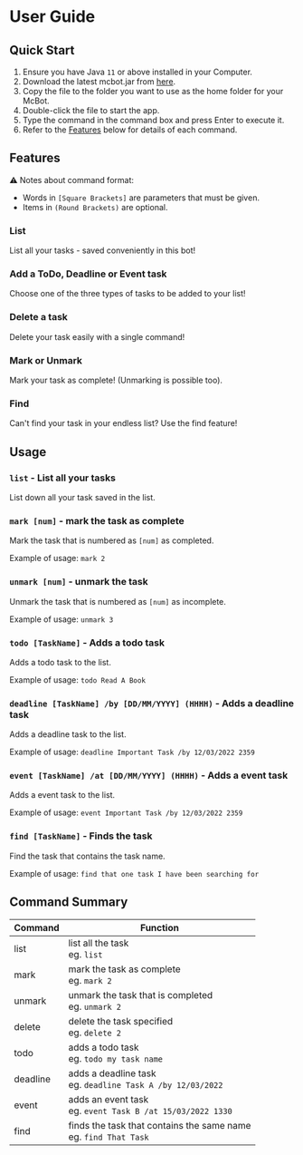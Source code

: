# User Guide

## Quick Start

1. Ensure you have Java `11` or above installed in your Computer.
2. Download the latest mcbot.jar from [here](https://github.com/AD-NAP/ip).
3. Copy the file to the folder you want to use as the home folder for your McBot.
4. Double-click the file to start the app. 
5. Type the command in the command box and press Enter to execute it.
6. Refer to the [Features](Features) below for details of each command.

## Features
:warning: Notes about command format:
- Words in `[Square Brackets]` are parameters that must be given. 
- Items in `(Round Brackets)` are optional. 


### List

List all your tasks - saved conveniently in this bot! 

### Add a ToDo, Deadline or Event task 

Choose one of the three types of tasks to be added to your list! 

### Delete a task

Delete your task easily with a single command! 

### Mark or Unmark

Mark your task as complete! (Unmarking is possible too).

### Find

Can't find your task in your endless list? Use the find feature! 

## Usage

### `list` - List all your tasks

List down all your task saved in the list.

### `mark [num]` - mark the task as complete 

Mark the task that is numbered as `[num]` as completed.

Example of usage:
`mark 2`

### `unmark [num]` - unmark the task

Unmark the task that is numbered as `[num]` as incomplete.

Example of usage:
`unmark 3`


### `todo [TaskName]` - Adds a todo task

Adds a todo task to the list.

Example of usage:
`todo Read A Book`

### `deadline [TaskName] /by [DD/MM/YYYY] (HHHH)` - Adds a deadline task

Adds a deadline task to the list.

Example of usage:
`deadline Important Task /by 12/03/2022 2359`

### `event [TaskName] /at [DD/MM/YYYY] (HHHH)` - Adds a event task

Adds a event task to the list.

Example of usage:
`event Important Task /by 12/03/2022 2359`

### `find [TaskName]` - Finds the task

Find the task that contains the task name.

Example of usage:
`find that one task I have been searching for`

## Command Summary

| Command  | Function                                                            |
|----------|---------------------------------------------------------------------|
| list     | list all the task<br/>eg. `list`                                    |
| mark     | mark the task as complete<br/>eg. `mark 2`                          |
| unmark   | unmark the task that is completed<br/>eg. `unmark 2`                |
| delete   | delete the task specified<br/>eg. `delete 2`                        | 
| todo     | adds a todo task<br/>eg. `todo my task name`                        |
| deadline | adds a deadline task<br/>eg. `deadline Task A /by 12/03/2022`       |
| event    | adds an event task<br/>eg. `event Task B /at 15/03/2022 1330`       |
| find     | finds the task that contains the same name<br/>eg. `find That Task` |